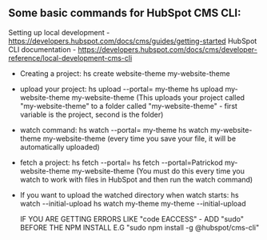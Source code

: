 Some basic commands for HubSpot CMS CLI:
----------------------------------------


Setting up local development - https://developers.hubspot.com/docs/cms/guides/getting-started
HubSpot CLI documentation - https://developers.hubspot.com/docs/cms/developer-reference/local-development-cms-cli

- Creating a project:
hs create website-theme my-website-theme

- upload your project:
hs upload --portal=<portal> <src> my-theme
hs upload my-website-theme my-website-theme
(This uploads your project called "my-website-theme" to a folder called "my-website-theme" - first variable is the project, second is the folder)

- watch command:
hs watch --portal=<portal> <src> my-theme
hs watch my-website-theme my-website-theme
(every time you save your file, it will be automatically uploaded)
  
- fetch a project:
hs fetch --portal=<name> <src> <dest>
hs fetch --portal=Patrickod my-website-theme my-website-theme
(You must do this every time you watch to work with files in HubSpot and then run the watch command)

- If you want to upload the watched directory when watch starts:
hs watch <src> <dest> --initial-upload
hs watch my-theme my-theme --initial-upload
  
  IF YOU ARE GETTING ERRORS LIKE "code EACCESS" - ADD "sudo" BEFORE THE NPM INSTALL E.G "sudo npm install -g @hubspot/cms-cli"
